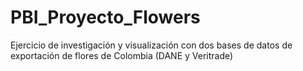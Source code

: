 # PBI_Proyecto_Flowers
Ejercicio de investigación y visualización con dos bases de datos de exportación de flores de Colombia (DANE y Veritrade) 
